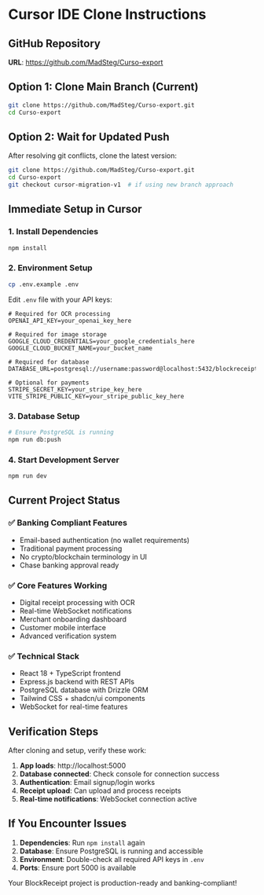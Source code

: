 # Cursor IDE Clone Instructions

## GitHub Repository
**URL**: https://github.com/MadSteg/Curso-export

## Option 1: Clone Main Branch (Current)
```bash
git clone https://github.com/MadSteg/Curso-export.git
cd Curso-export
```

## Option 2: Wait for Updated Push
After resolving git conflicts, clone the latest version:
```bash
git clone https://github.com/MadSteg/Curso-export.git
cd Curso-export
git checkout cursor-migration-v1  # if using new branch approach
```

## Immediate Setup in Cursor

### 1. Install Dependencies
```bash
npm install
```

### 2. Environment Setup
```bash
cp .env.example .env
```

Edit `.env` file with your API keys:
```env
# Required for OCR processing
OPENAI_API_KEY=your_openai_key_here

# Required for image storage
GOOGLE_CLOUD_CREDENTIALS=your_google_credentials_here
GOOGLE_CLOUD_BUCKET_NAME=your_bucket_name

# Required for database
DATABASE_URL=postgresql://username:password@localhost:5432/blockreceipt

# Optional for payments
STRIPE_SECRET_KEY=your_stripe_key_here
VITE_STRIPE_PUBLIC_KEY=your_stripe_public_key_here
```

### 3. Database Setup
```bash
# Ensure PostgreSQL is running
npm run db:push
```

### 4. Start Development Server
```bash
npm run dev
```

## Current Project Status

### ✅ Banking Compliant Features
- Email-based authentication (no wallet requirements)
- Traditional payment processing
- No crypto/blockchain terminology in UI
- Chase banking approval ready

### ✅ Core Features Working
- Digital receipt processing with OCR
- Real-time WebSocket notifications  
- Merchant onboarding dashboard
- Customer mobile interface
- Advanced verification system

### ✅ Technical Stack
- React 18 + TypeScript frontend
- Express.js backend with REST APIs
- PostgreSQL database with Drizzle ORM
- Tailwind CSS + shadcn/ui components
- WebSocket for real-time features

## Verification Steps

After cloning and setup, verify these work:
1. **App loads**: http://localhost:5000
2. **Database connected**: Check console for connection success
3. **Authentication**: Email signup/login works
4. **Receipt upload**: Can upload and process receipts
5. **Real-time notifications**: WebSocket connection active

## If You Encounter Issues

1. **Dependencies**: Run `npm install` again
2. **Database**: Ensure PostgreSQL is running and accessible
3. **Environment**: Double-check all required API keys in `.env`
4. **Ports**: Ensure port 5000 is available

Your BlockReceipt project is production-ready and banking-compliant!